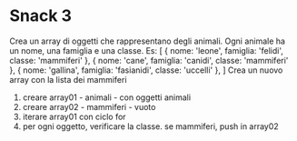 # Snack 3
Crea un array di oggetti che rappresentano degli animali.
Ogni animale ha un nome, una famiglia e una classe.
Es:
[
  { nome: 'leone', famiglia: 'felidi', classe: 'mammiferi' },
  { nome: 'cane', famiglia: 'canidi', classe: 'mammiferi' },
  { nome: 'gallina', famiglia: 'fasianidi', classe: 'uccelli' },
]
Crea un nuovo array con la lista dei mammiferi


1. creare array01 - animali - con oggetti animali
2. creare array02 - mammiferi - vuoto
3. iterare array01 con ciclo for
4. per ogni oggetto, verificare la classe. se mammiferi, push in array02